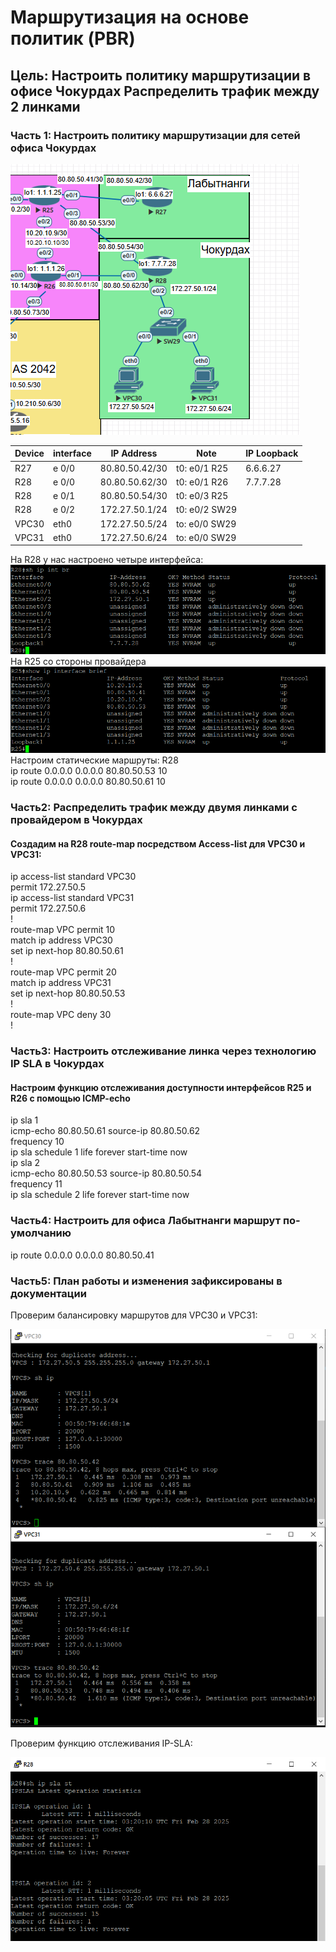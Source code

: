 # Маршрутизация на основе политик (PBR)  
## Цель: Настроить политику маршрутизации в офисе Чокурдах Распределить трафик между 2 линками  

### Часть 1: Настроить политику маршрутизации для сетей офиса Чокурдах  
![alt-текст](https://github.com/stanlaz/otus_network_engineer/blob/main/Лабораторные%20работы/PBR%20SLA/topology.png)

Device | interface | IP Address    | Note              |IP Loopback|  
-------|-----------|---------------|-------------------|-----------|  
R27    | e 0/0     |80.80.50.42/30 |t0: e0/1 R25       |6.6.6.27   |  
R28    | e 0/0     |80.80.50.62/30 |t0: e0/1 R26       |7.7.7.28   |  
R28    | e 0/1     |80.80.50.54/30 |t0: e0/3 R25       |           |  
R28    | e 0/2     |172.27.50.1/24 |t0: e0/2 SW29      |           |  
VPC30  | eth0      |172.27.50.5/24 |to: e0/0 SW29      |           |  
VPC31  | eth0      |172.27.50.6/24 |to: e0/0 SW29      |           |  

На R28 у нас наcтроено четыре интерфейса:  
![alt-текст](https://github.com/stanlaz/otus_network_engineer/blob/main/Лабораторные%20работы/PBR%20SLA/interfaces.png)  
На R25 со стороны провайдера  
![alt-текст](https://github.com/stanlaz/otus_network_engineer/blob/main/Лабораторные%20работы/PBR%20SLA/R25_Interface.png)  
Настроим статические маршруты:
R28  
ip route 0.0.0.0 0.0.0.0 80.80.50.53 10  
ip route 0.0.0.0 0.0.0.0 80.80.50.61 10  

### Часть2: Распределить трафик между двумя линками с провайдером в Чокурдах  
#### Создадим на R28 route-map посредством Access-list для VPC30 и VPC31:  

ip access-list standard VPC30  
 permit 172.27.50.5  
ip access-list standard VPC31  
 permit 172.27.50.6  
!  
route-map VPC permit 10  
 match ip address VPC30  
 set ip next-hop 80.80.50.61  
!  
route-map VPC permit 20  
 match ip address VPC31  
 set ip next-hop 80.80.50.53  
!  
route-map VPC deny 30  
!  
### Часть3: Настроить отслеживание линка через технологию IP SLA в Чокурдах  
#### Настроим функцию отслеживания доступности интерфейсов R25 и R26 с помощью ICMP-echo  
ip sla 1  
 icmp-echo 80.80.50.61 source-ip 80.80.50.62  
 frequency 10  
ip sla schedule 1 life forever start-time now  
ip sla 2  
 icmp-echo 80.80.50.53 source-ip 80.80.50.54  
 frequency 11  
ip sla schedule 2 life forever start-time now  

### Часть4: Настроить для офиса Лабытнанги маршрут по-умолчанию  

ip route 0.0.0.0 0.0.0.0 80.80.50.41  

### Часть5: План работы и изменения зафиксированы в документации  
Проверим балансировку маршрутов для VPC30 и VPC31:  

![alt-текст](https://github.com/stanlaz/otus_network_engineer/blob/main/Лабораторные%20работы/PBR%20SLA/trace_VPC.png)  

Проверим функцию отслеживания IP-SLA:  

![alt-текст](https://github.com/stanlaz/otus_network_engineer/blob/main/Лабораторные%20работы/PBR%20SLA/sla_stat.png)  